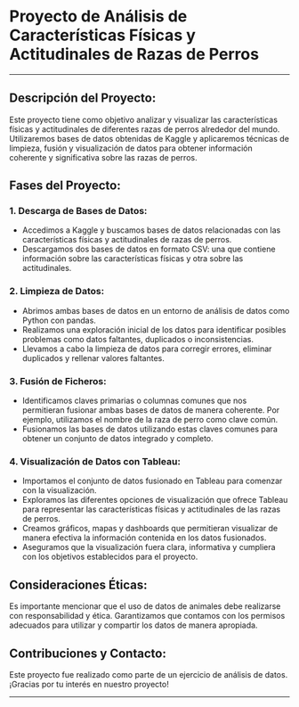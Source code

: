 # Proyecto de Análisis de Características Físicas y Actitudinales de Razas de Perros

---

## Descripción del Proyecto:

Este proyecto tiene como objetivo analizar y visualizar las características físicas y actitudinales de diferentes razas de perros alrededor del mundo. Utilizaremos bases de datos obtenidas de Kaggle y aplicaremos técnicas de limpieza, fusión y visualización de datos para obtener información coherente y significativa sobre las razas de perros.

## Fases del Proyecto:

### 1. Descarga de Bases de Datos:

- Accedimos a Kaggle y buscamos bases de datos relacionadas con las características físicas y actitudinales de razas de perros.
- Descargamos dos bases de datos en formato CSV: una que contiene información sobre las características físicas y otra sobre las actitudinales.

### 2. Limpieza de Datos:

- Abrimos ambas bases de datos en un entorno de análisis de datos como Python con pandas.
- Realizamos una exploración inicial de los datos para identificar posibles problemas como datos faltantes, duplicados o inconsistencias.
- Llevamos a cabo la limpieza de datos para corregir errores, eliminar duplicados y rellenar valores faltantes.

### 3. Fusión de Ficheros:

- Identificamos claves primarias o columnas comunes que nos permitieran fusionar ambas bases de datos de manera coherente. Por ejemplo, utilizamos el nombre de la raza de perro como clave común.
- Fusionamos las bases de datos utilizando estas claves comunes para obtener un conjunto de datos integrado y completo.

### 4. Visualización de Datos con Tableau:

- Importamos el conjunto de datos fusionado en Tableau para comenzar con la visualización.
- Exploramos las diferentes opciones de visualización que ofrece Tableau para representar las características físicas y actitudinales de las razas de perros.
- Creamos gráficos, mapas y dashboards que permitieran visualizar de manera efectiva la información contenida en los datos fusionados.
- Aseguramos que la visualización fuera clara, informativa y cumpliera con los objetivos establecidos para el proyecto.

## Consideraciones Éticas:

Es importante mencionar que el uso de datos de animales debe realizarse con responsabilidad y ética. Garantizamos que contamos con los permisos adecuados para utilizar y compartir los datos de manera apropiada.

## Contribuciones y Contacto:

Este proyecto fue realizado como parte de un ejercicio de análisis de datos.
¡Gracias por tu interés en nuestro proyecto!

---
